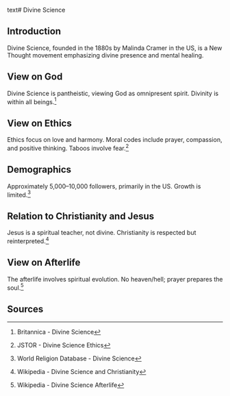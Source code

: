 text# Divine Science
## Introduction
Divine Science, founded in the 1880s by Malinda Cramer in the US, is a New Thought movement emphasizing divine presence and mental healing.
## View on God
Divine Science is pantheistic, viewing God as omnipresent spirit. Divinity is within all beings.[^21]
## View on Ethics
Ethics focus on love and harmony. Moral codes include prayer, compassion, and positive thinking. Taboos involve fear.[^22]
## Demographics
Approximately 5,000–10,000 followers, primarily in the US. Growth is limited.[^23]
## Relation to Christianity and Jesus
Jesus is a spiritual teacher, not divine. Christianity is respected but reinterpreted.[^24]
## View on Afterlife
The afterlife involves spiritual evolution. No heaven/hell; prayer prepares the soul.[^25]
## Sources
[^21]: Britannica - Divine Science[](https://www.britannica.com/topic/Divine-Science)
[^22]: JSTOR - Divine Science Ethics[](https://www.jstor.org/stable/3260821)
[^23]: World Religion Database - Divine Science[](https://www.worldreligiondatabase.org)
[^24]: Wikipedia - Divine Science and Christianity[](https://en.wikipedia.org/wiki/Divine_Science#Christianity)
[^25]: Wikipedia - Divine Science Afterlife[](https://en.wikipedia.org/wiki/Divine_Science#Afterlife)
